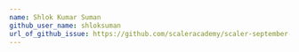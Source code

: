 ```yaml
---
name: Shlok Kumar Suman
github_user_name: shloksuman
url_of_github_issue: https://github.com/scaleracademy/scaler-september-open-source-challenge/issues/232
---
```

